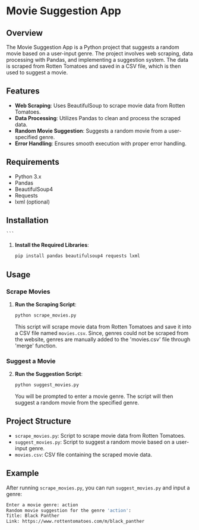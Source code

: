 # Movie Suggestion App

## Overview

The Movie Suggestion App is a Python project that suggests a random movie based on a user-input genre. The project involves web scraping, data processing with Pandas, and implementing a suggestion system. The data is scraped from Rotten Tomatoes and saved in a CSV file, which is then used to suggest a movie.

## Features

- **Web Scraping**: Uses BeautifulSoup to scrape movie data from Rotten Tomatoes.
- **Data Processing**: Utilizes Pandas to clean and process the scraped data.
- **Random Movie Suggestion**: Suggests a random movie from a user-specified genre.
- **Error Handling**: Ensures smooth execution with proper error handling.

## Requirements

- Python 3.x
- Pandas
- BeautifulSoup4
- Requests
- lxml (optional)

## Installation

    ```

1. **Install the Required Libraries**:
    ```bash
    pip install pandas beautifulsoup4 requests lxml
    ```

## Usage

### Scrape Movies

1. **Run the Scraping Script**:
    ```bash
    python scrape_movies.py
    ```

    This script will scrape movie data from Rotten Tomatoes and save it into a CSV file named `movies.csv`.
	Since, genres could not be scraped from the website, genres are manually added to the 'movies.csv' file through 'merge' function. 

### Suggest a Movie

2. **Run the Suggestion Script**:
    ```bash
    python suggest_movies.py
    ```

    You will be prompted to enter a movie genre. The script will then suggest a random movie from the specified genre.

## Project Structure

- `scrape_movies.py`: Script to scrape movie data from Rotten Tomatoes.
- `suggest_movies.py`: Script to suggest a random movie based on a user-input genre.
- `movies.csv`: CSV file containing the scraped movie data.

## Example

After running `scrape_movies.py`, you can run `suggest_movies.py` and input a genre:

```bash
Enter a movie genre: action
Random movie suggestion for the genre 'action':
Title: Black Panther
Link: https://www.rottentomatoes.com/m/black_panther
